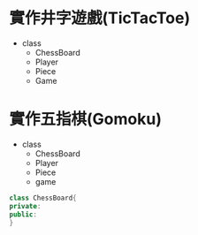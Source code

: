 # 實作井字遊戲(TicTacToe)
- class
    - ChessBoard
    - Player
    - Piece
    - Game


# 實作五指棋(Gomoku)

- class 
    - ChessBoard
    - Player
    - Piece
    - game

```java
class ChessBoard{
private:
public:
}
```
